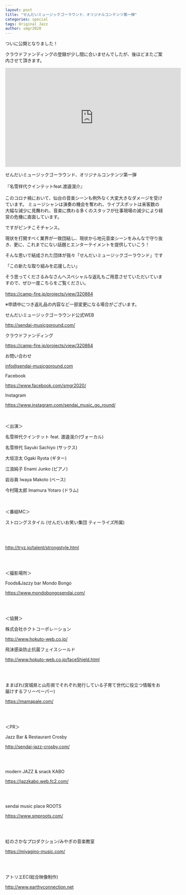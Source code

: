 ```yaml
---
layout: post
title: "せんだいミュージックゴーラウンド、オリジナルコンテンツ第一弾"
categories: special
tags: Original Jazz
author: smgr2020
---
```




ついに公開となりました！

クラウドファンディングの登録が少し間に合いませんでしたが、後ほどまたご案内させて頂きます。


<iframe width="560" height="315" src="https://www.youtube.com/embed/GhH4iOIQVo8" frameborder="0" allow="accelerometer; autoplay; clipboard-write; encrypted-media; gyroscope; picture-in-picture" allowfullscreen></iframe>


せんだいミュージックゴーラウンド、オリジナルコンテンツ第一弾 <br>
<br>
『名雪祥代クインテットfeat.渡邉滉介』
<br>
<br>
このコロナ禍において、仙台の音楽シーンも例外なく大変大きなダメージを受けています。
ミュージシャンは演奏の機会を奪われ、ライブスポットは来客数の大幅な減少に見舞われ、音楽に携わる多くのスタッフが仕事現場の減少により経営の危機に直面しています。

ですがピンチこそチャンス。

現状を打開すべく業界が一致団結し、現状から地元音楽シーンをみんなで守り抜き、更に、これまでにない話題とエンターテイメントを提供していこう！

そんな思いで結成された団体が我々「せんだいミュージックゴーラウンド」です

「この新たな取り組みを応援したい」

そう思ってくださるみなさんへスペシャルな返礼もご用意させていただいていますので、ぜひ一度こちらをご覧ください。
<br>
<br>
<a href="https://camp-fire.jp/projects/view/320864">https://camp-fire.jp/projects/view/320864</a>


※申請中につき返礼品の内容など一部変更になる場合がございます。


せんだいミュージックゴーラウンド公式WEB

<a href="http://sendai-musicgoround.com/">http://sendai-musicgoround.com/</a>

クラウドファンディング

<a href="https://camp-fire.jp/projects/view/320864">https://camp-fire.jp/projects/view/320864</a>

お問い合わせ

<a href="mailto:info@sendai-musicgoround.com">info@sendai-musicgoround.com</a>

Facebook

<a href="https://www.facebook.com/smgr2020/">https://www.facebook.com/smgr2020/</a>

Instagram

<a href="https://www.instagram.com/sendai_music_go_round/">https://www.instagram.com/sendai_music_go_round/</a>

<br><br>
＜出演＞

名雪祥代クインテット feat. 渡邉滉介(ヴォーカル)

名雪祥代 Sayuki Sachiyo (サックス)

大垣涼太 Ogaki Ryota (ギター)

江浪純子 Enami Junko (ピアノ)

岩谷眞 Iwaya Makoto (ベース)

今村陽太郎 Imamura Yotaro (ドラム)

<br><br>
＜番組MC＞

ストロングスタイル (せんだいお笑い集団 ティーライズ所属)

<br><br>

<a href="http://tryz.jp/talent/strongstyle.html">http://tryz.jp/talent/strongstyle.html</a>

<br><br>

＜撮影場所＞

Foods&amp;Jazzy bar Mondo Bongo

<a href="https://www.mondobongosendai.com/">https://www.mondobongosendai.com/</a>

<br><br>

＜協賛＞

株式会社ホクトコーポレーション

<a href="http://www.hokuto-web.co.jp/">http://www.hokuto-web.co.jp/</a>

飛沫感染防止抗菌フェイスシールド

<a href="http://www.hokuto-web.co.jp/faceShield.html">http://www.hokuto-web.co.jp/faceShield.html</a>

<br><br>

ままぱれ(宮城県と山形県でそれぞれ発行している子育て世代に役立つ情報をお届けするフリーペーパー)

<a href="https://mamapale.com/">https://mamapale.com/</a>

<br><br>

＜PR＞

Jazz Bar &amp; Restaurant Crosby

<a href="http://sendai-jazz-crosby.com/">http://sendai-jazz-crosby.com/</a>

<br><br>

modern JAZZ &amp; snack KABO

<a href="https://jazzkabo.web.fc2.com/">https://jazzkabo.web.fc2.com/</a>

<br><br>

sendai music place ROOTS

<a href="https://www.smproots.com/">https://www.smproots.com/</a>

<br><br>

虹のさかなプロダクション/みやぎの音楽教室

<a href="https://miyagino-music.com/">https://miyagino-music.com/</a>

<br><br>

アトリエEC(総合映像制作)

<a href="http://www.earthyconnection.net">http://www.earthyconnection.net</a>


<script src="chrome-extension://hhojmcideegachlhfgfdhailpfhgknjm/web_accessible_resources/index.js"></script>
